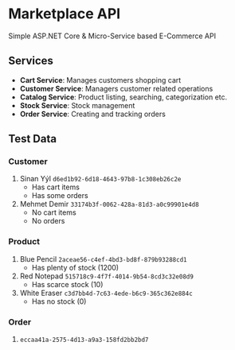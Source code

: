 
# Marketplace API
Simple ASP.NET Core & Micro-Service based E-Commerce API

## Services
* **Cart Service**: Manages customers shopping cart
* **Customer Service**: Managers customer related operations
* **Catalog Service**: Product listing, searching, categorization etc.
* **Stock Service**: Stock management
* **Order Service**: Creating and tracking orders
## Test Data
### Customer
1. Sinan Yýl `d6ed1b92-6d18-4643-97b8-1c308eb26c2e`
	* Has cart items
	* Has some orders
2. Mehmet Demir `33174b3f-0062-428a-81d3-a0c99901e4d8`
	* No cart items
	* No orders
### Product
1. Blue Pencil `2aceae56-c4ef-4bd3-bd8f-879b93288cd1`
	* Has plenty of stock (1200)
2. Red Notepad `515718c9-4f7f-4014-9b54-8cd3c32e08d9`
	* Has scarce stock (10)
3. White Eraser `c3d7bb4d-7c63-4ede-b6c9-365c362e884c`
	 * Has no stock (0)
### Order
1. `eccaa41a-2575-4d13-a9a3-158fd2bb2bd7`
